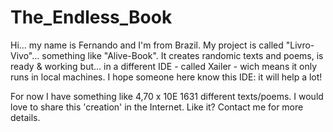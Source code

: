 # The_Endless_Book

Hi... my name is Fernando and I'm from Brazil.
My project is called "Livro-Vivo"... something like "Alive-Book".
It creates randomic texts and poems, is ready & working but...
in a different IDE - called Xailer - wich means it only runs in local machines.
I hope someone here know this IDE: it will help a lot!

For now I have something like 4,70 x 10E 1631 different texts/poems.
I would love to share this 'creation' in the Internet.
Like it? Contact me for more details.
